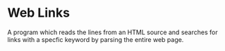 # Web Links

A program which reads the lines from an HTML source and searches for links with a specfic keyword by parsing the entire web page.
